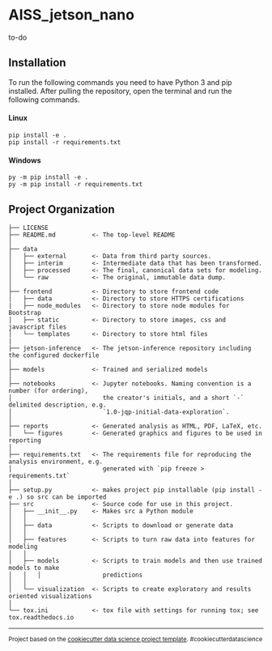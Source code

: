 AISS_jetson_nano
==============================

to-do

Installation
------------

To run the following commands you need to have Python 3 and pip installed. 
After pulling the repository, open the terminal and run the following commands.

#### Linux

```
pip install -e .
pip install -r requirements.txt
```

#### Windows

```
py -m pip install -e .
py -m pip install -r requirements.txt
```


Project Organization
------------

    ├── LICENSE
    ├── README.md          <- The top-level README
    │ 
    ├── data
    │   ├── external       <- Data from third party sources.
    │   ├── interim        <- Intermediate data that has been transformed.
    │   ├── processed      <- The final, canonical data sets for modeling.
    │   └── raw            <- The original, immutable data dump.
    │
    ├── frontend           <- Directory to store frontend code
    │   ├── data           <- Directory to store HTTPS certifications 
    |   ├── node_modules   <- Directory to store node modules for Bootstrap
    │   ├── static         <- Directory to store images, css and javascript files
    │   └── templates      <- Directory to store html files
    |
    ├── jetson-inference   <- The jetson-inference repository including the configured dockerfile
    │
    ├── models             <- Trained and serialized models
    │
    ├── notebooks          <- Jupyter notebooks. Naming convention is a number (for ordering),
    │                         the creator's initials, and a short `-` delimited description, e.g.
    │                         `1.0-jqp-initial-data-exploration`.
    │
    ├── reports            <- Generated analysis as HTML, PDF, LaTeX, etc.
    │   └── figures        <- Generated graphics and figures to be used in reporting
    │
    ├── requirements.txt   <- The requirements file for reproducing the analysis environment, e.g.
    │                         generated with `pip freeze > requirements.txt`
    │
    ├── setup.py           <- makes project pip installable (pip install -e .) so src can be imported
    ├── src                <- Source code for use in this project.
    │   ├── __init__.py    <- Makes src a Python module
    │   │
    │   ├── data           <- Scripts to download or generate data
    │   │
    │   ├── features       <- Scripts to turn raw data into features for modeling
    │   │
    │   ├── models         <- Scripts to train models and then use trained models to make
    │   │   │                 predictions
    │   │
    │   └── visualization  <- Scripts to create exploratory and results oriented visualizations
    │
    └── tox.ini            <- tox file with settings for running tox; see tox.readthedocs.io


--------

<p><small>Project based on the <a target="_blank" href="https://drivendata.github.io/cookiecutter-data-science/">cookiecutter data science project template</a>. #cookiecutterdatascience</small></p>
